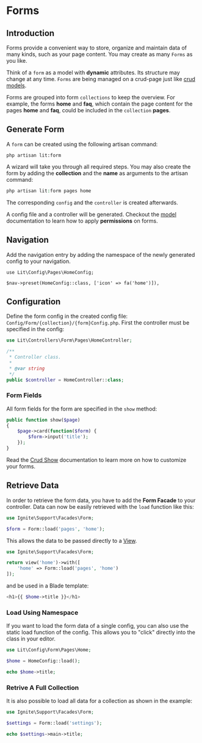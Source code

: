 # Forms

## Introduction

Forms provide a convenient way to store, organize and maintain data of many
kinds, such as your page content. You may create as many `Forms` as you like.

Think of a `form` as a model with **dynamic** attributes. Its structure may
change at any time. `Forms` are being managed on a crud-page just like
[crud models](model.md).

Forms are grouped into form `collections` to keep the overview. For example, the
forms **home** and **faq**, which contain the page content for the pages
**home** and **faq**, could be included in the `collection` **pages**.

## Generate Form

A `form` can be created using the following artisan command:

```shell
php artisan lit:form
```

A wizard will take you through all required steps. You may also create the form by adding the **collection** and the **name** as arguments to the artisan command:

```php
php artisan lit:form pages home
```

The corresponding `config`
and the `controller` is created afterwards.

A config file and a controller will be generated. Checkout the [model](model.md)
documentation to learn how to apply **permissions** on forms.

## Navigation

Add the navigation entry by adding the namespace of the newly generated config
to your navigation.

```php{lit/app/Config/NavigationConfig.php}
use Lit\Config\Pages\HomeConfig;

$nav->preset(HomeConfig::class, ['icon' => fa('home')]),
```

## Configuration

Define the form config in the created config file:
`Config/Form/{collection}/{form}Config.php`. First the controller must be
specified in the config:

```php
use Lit\Controllers\Form\Pages\HomeController;

/**
 * Controller class.
 *
 * @var string
 */
public $controller = HomeController::class;
```

### Form Fields

All form fields for the form are specified in the `show` method:

```php
public function show($page)
{
    $page->card(function($form) {
        $form->input('title');
    });
}
```

Read the [Crud Show](show.md) documentation to learn more on how to customize
your forms.

## Retrieve Data

In order to retrieve the form data, you have to add the **Form Facade** to your
controller. Data can now be easily retrieved with the `load` function like this:

```php
use Ignite\Support\Facades\Form;

$form = Form::load('pages', 'home');
```

This allows the data to be passed directly to a
[View](https://laravel.com/docs/7.x/blade#displaying-data).

```php
use Ignite\Support\Facades\Form;

return view('home')->with([
    'home' => Form::load('pages', 'home')
]);
```

and be used in a Blade template:

```php
<h1>{{ $home->title }}</h1>
```

### Load Using Namespace

If you want to load the form data of a single config, you can also use the
static load function of the config. This allows you to "click" directly into the
class in your editor.

```php
use Lit\Config\Form\Pages\Home;

$home = HomeConfig::load();

echo $home->title;
```

### Retrive A Full Collection

It is also possible to load all data for a collection as shown in the example:

```php
use Ignite\Support\Facades\Form;

$settings = Form::load('settings');

echo $settings->main->title;
```
